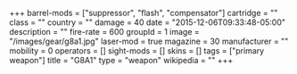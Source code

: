 +++
barrel-mods = ["suppressor", "flash", "compensator"]
cartridge = ""
class = ""
country = ""
damage = 40
date = "2015-12-06T09:33:48-05:00"
description = ""
fire-rate = 600
groupId = 1
image = "/images/gear/g8a1.jpg"
laser-mod = true
magazine = 30
manufacturer = ""
mobility = 0
operators = []
sight-mods = []
skins = []
tags = ["primary weapon"]
title = "G8A1"
type = "weapon"
wikipedia = ""
+++
